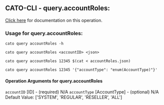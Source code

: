 
## CATO-CLI - query.accountRoles:
[Click here](https://api.catonetworks.com/documentation/#query-accountRoles) for documentation on this operation.

### Usage for query.accountRoles:

`cato query accountRoles -h`

`cato query accountRoles <accountID> <json>`

`cato query accountRoles 12345 $(cat < accountRoles.json)`

`cato query accountRoles 12345 '{"accountType": "enum(AccountType)"}'`

#### Operation Arguments for query.accountRoles ####
`accountID` [ID] - (required) N/A 
`accountType` [AccountType] - (optional) N/A Default Value: ['SYSTEM', 'REGULAR', 'RESELLER', 'ALL']
